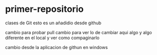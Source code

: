 # primer-repositorio
clases de Git
esto es un añadidio desde github

cambio para probar pull
cambio para ver lo de cambiar aqui algo y algo diferente en el local y ver como compaginarlo

cambio desde la aplicacion de githun en windows